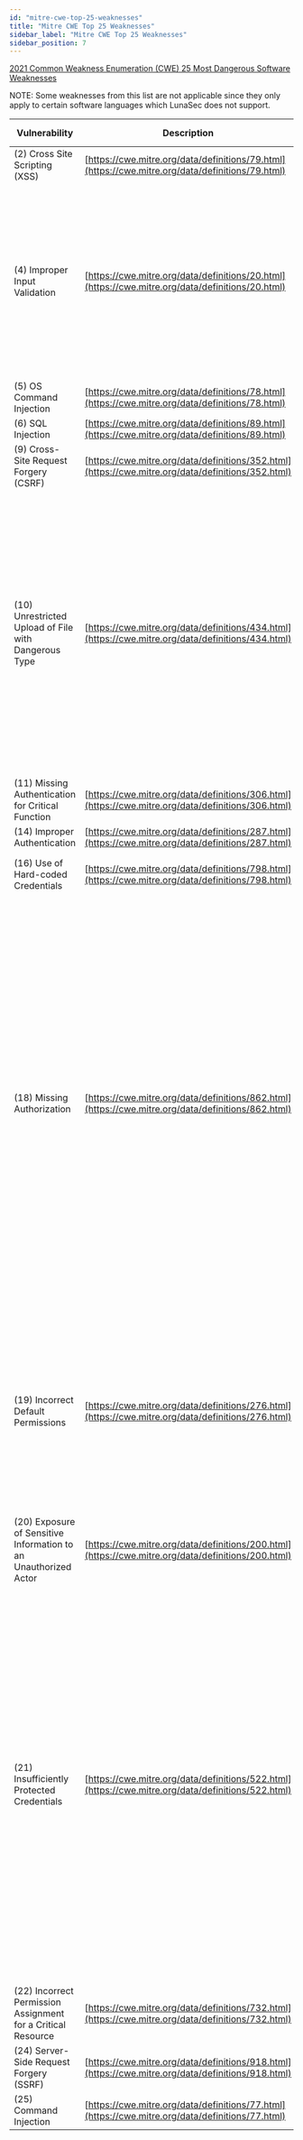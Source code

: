 ```yaml
---
id: "mitre-cwe-top-25-weaknesses"
title: "Mitre CWE Top 25 Weaknesses"
sidebar_label: "Mitre CWE Top 25 Weaknesses"
sidebar_position: 7
---
```


[2021 Common Weakness Enumeration (CWE) 25 Most Dangerous Software Weaknesses](https://cwe.mitre.org/top25/archive/2021/2021_cwe_top25.html)

NOTE: Some weaknesses from this list are not applicable since they only apply to certain software languages which LunaSec does not support.

| Vulnerability | Description | LunaSec Mitigation |
| --- | --- | --- |
| (2) Cross Site Scripting (XSS) | [https://cwe.mitre.org/data/definitions/79.html](https://cwe.mitre.org/data/definitions/79.html) | (See XSS) |
| (4) Improper Input Validation | [https://cwe.mitre.org/data/definitions/20.html](https://cwe.mitre.org/data/definitions/20.html) | The LunaSec Tokenizer only ever treats data as data when it is being stored. In the LunaSec Secure Frame, there are hardened data validators which can enforce validation for certain formats (ex. credit card numbers). |
| (5) OS Command Injection | [https://cwe.mitre.org/data/definitions/78.html](https://cwe.mitre.org/data/definitions/78.html) | (See Code Injection) |
| (6) SQL Injection | [https://cwe.mitre.org/data/definitions/89.html](https://cwe.mitre.org/data/definitions/89.html) | (See SQLi) |
| (9) Cross-Site Request Forgery (CSRF) | [https://cwe.mitre.org/data/definitions/352.html](https://cwe.mitre.org/data/definitions/352.html) | (See CSRF) |
| (10) Unrestricted Upload of File with Dangerous Type | [https://cwe.mitre.org/data/definitions/434.html](https://cwe.mitre.org/data/definitions/434.html) | Using blob storage to securely store sensitive data, such as S3, means that data will only ever be treated as data. If file processing needs to be performed on files uploaded to LunaSec, using LunaSec Functions will greatly reduce the impact of this vulnerability if it exists in your application&#39;s code or a third party library you might use. |
| (11) Missing Authentication for Critical Function | [https://cwe.mitre.org/data/definitions/306.html](https://cwe.mitre.org/data/definitions/306.html) | (See Improper Access Control) |
| (14) Improper Authentication | [https://cwe.mitre.org/data/definitions/287.html](https://cwe.mitre.org/data/definitions/287.html) | (See Improper Authentication) |
| (16) Use of Hard-coded Credentials | [https://cwe.mitre.org/data/definitions/798.html](https://cwe.mitre.org/data/definitions/798.html) | (See Insufficiently Protected Credentials) |
| (18) Missing Authorization | [https://cwe.mitre.org/data/definitions/862.html](https://cwe.mitre.org/data/definitions/862.html) | In order to access the data corresponding to a token in the LunaSec Stack, a valid authorization grant must exist for the requesting user. Even with this system, it is possible for a grant to simply be created for the user without actually performing a proper authorization check. To solve this issue, a LunaSec Secure Authorizer can be used to perform just in time authorization checks at the point in time a token is being detokenized. |
| (19) Incorrect Default Permissions | [https://cwe.mitre.org/data/definitions/276.html](https://cwe.mitre.org/data/definitions/276.html) | The LunaSec Stack is designed to be as secure as possible for each level of configuration. Higher security levels provide more security guarantees by default, therefore decreasing the risk of a vulnerable default configuration. |
| (20) Exposure of Sensitive Information to an Unauthorized Actor | [https://cwe.mitre.org/data/definitions/200.html](https://cwe.mitre.org/data/definitions/200.html) | (See Information Disclosure) |
| (21) Insufficiently Protected Credentials | [https://cwe.mitre.org/data/definitions/522.html](https://cwe.mitre.org/data/definitions/522.html) | Encryption keys used for encrypting the sensitive data given to LunaSec are encrypted themselves at rest in a hardened database. Additionally the Tokenizer Secret, which is used as a part of the encryption process, is stored in the AWS Secrets Manager. If the Level 5 security configuration is being used, the Cloud HSM even further protects against this vulnerability by locking the tokenizer secret in dedicated hardware. |
| (22) Incorrect Permission Assignment for a Critical Resource | [https://cwe.mitre.org/data/definitions/732.html](https://cwe.mitre.org/data/definitions/732.html) | (See Incorrect Default Permissions) |
| (24) Server-Side Request Forgery (SSRF) | [https://cwe.mitre.org/data/definitions/918.html](https://cwe.mitre.org/data/definitions/918.html) | (See SSRF) |
| (25) Command Injection | [https://cwe.mitre.org/data/definitions/77.html](https://cwe.mitre.org/data/definitions/77.html) | (See Code Injection) |
